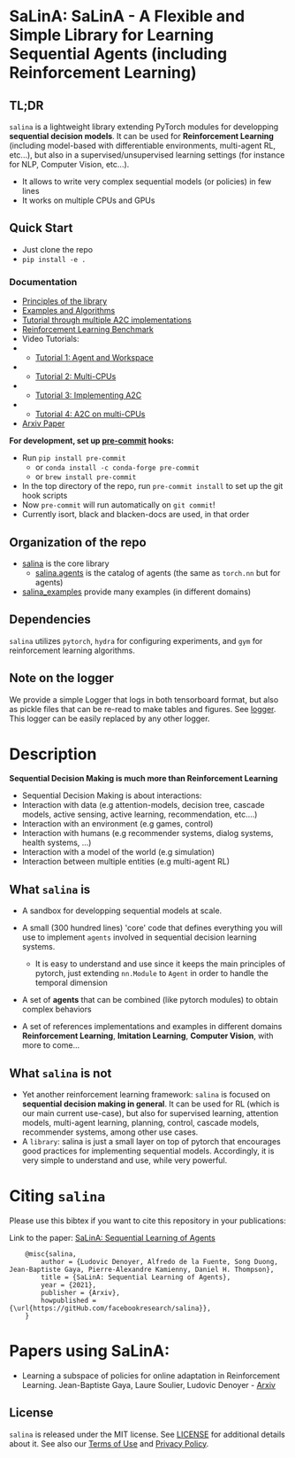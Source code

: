 # SaLinA: SaLinA - A Flexible and Simple Library for Learning Sequential Agents (including Reinforcement Learning)

## TL;DR

`salina` is a lightweight library extending PyTorch modules for developping **sequential decision models**.  It can be used for **Reinforcement Learning** (including model-based with differentiable environments, multi-agent RL, etc...), but also in a supervised/unsupervised learning settings (for instance for NLP, Computer Vision, etc...).
* It allows to write very complex sequential models (or policies) in few lines
* It works on multiple CPUs and GPUs

## Quick Start

* Just clone the repo
* `pip install -e .`


### Documentation

* [Principles of the library](md_docs/)
* [Examples and Algorithms](salina_examples/)
* [Tutorial through multiple A2C implementations](salina_examples/rl/a2c)
* [Reinforcement Learning Benchmark](salina_examples/rl/BENCHMARK.md)
* Video Tutorials:
* * [Tutorial 1: Agent and Workspace](https://youtu.be/CSkkoq_k5zU)
* * [Tutorial 2: Multi-CPUs](https://youtu.be/I-trJWUJDMo)
* * [Tutorial 3: Implementing A2C](https://youtu.be/Mec8GEEQYhU)
* * [Tutorial 4: A2C on multi-CPUs](https://youtu.be/euDqlmcC_1Q)
* [Arxiv Paper](https://arxiv.org/abs/2110.07910)


**For development, set up [pre-commit](https://pre-commit.com) hooks:**

* Run `pip install pre-commit`
    * or `conda install -c conda-forge pre-commit`
    * or `brew install pre-commit`
* In the top directory of the repo, run `pre-commit install` to set up the git hook scripts
* Now `pre-commit` will run automatically on `git commit`!
* Currently isort, black and blacken-docs are used, in that order

## Organization of the repo

* [salina](salina/) is the core library
  * [salina.agents](salina/agents/) is the catalog of agents (the same as `torch.nn` but for agents)
* [salina_examples](salina_examples/) provide many examples (in different domains)

## Dependencies

`salina` utilizes `pytorch`, `hydra` for configuring experiments, and `gym` for reinforcement learning algorithms.

## Note on the logger

We provide a simple Logger that logs in both tensorboard format, but also as pickle files that can be re-read to make tables and figures. See [logger](salina/logger.py). This logger can be easily replaced by any other logger.

# Description

**Sequential Decision Making is much more than Reinforcement Learning**

* Sequential Decision Making is about interactions:
 * Interaction with data (e.g attention-models, decision tree, cascade models, active sensing, active learning, recommendation, etc….)
 * Interaction with an environment (e.g games, control)
 * Interaction with humans (e.g recommender systems, dialog systems, health systems, …)
 * Interaction with a model of the world (e.g simulation)
 * Interaction between multiple entities (e.g multi-agent RL)


## What `salina` is

* A sandbox for developping sequential models at scale.

* A small (300 hundred lines) 'core' code that defines everything you will use to implement `agents` involved in sequential decision learning systems.
  * It is easy to understand and use since it keeps the main principles of pytorch, just extending `nn.Module` to `Agent` in order to handle the temporal dimension
* A set of **agents** that can be combined (like pytorch modules) to obtain complex behaviors
* A set of references implementations and examples in different domains **Reinforcement Learning**, **Imitation Learning**, **Computer Vision**, with more to come...

## What `salina` is not

* Yet another reinforcement learning framework: `salina` is focused on **sequential decision making in general**. It can be used for RL (which is our main current use-case), but also for supervised learning, attention models, multi-agent learning, planning, control, cascade models, recommender systems, among other use cases.
* A `library`: salina is just a small layer on top of pytorch that encourages good practices for implementing sequential models. Accordingly, it is very simple to understand and use, while very powerful.

# Citing `salina`

Please use this bibtex if you want to cite this repository in your publications:

Link to the paper: [SaLinA: Sequential Learning of Agents](https://arxiv.org/abs/2110.07910)

```
    @misc{salina,
        author = {Ludovic Denoyer, Alfredo de la Fuente, Song Duong, Jean-Baptiste Gaya, Pierre-Alexandre Kamienny, Daniel H. Thompson},
        title = {SaLinA: Sequential Learning of Agents},
        year = {2021},
        publisher = {Arxiv},
        howpublished = {\url{https://gitHub.com/facebookresearch/salina}},
    }

```

# Papers using SaLinA:
* Learning a subspace of policies for online adaptation in Reinforcement Learning. Jean-Baptiste Gaya, Laure Soulier, Ludovic Denoyer - [Arxiv](https://arxiv.org/abs/2110.05169)


## License

`salina` is released under the MIT license. See [LICENSE](LICENSE) for additional details about it.
See also our [Terms of Use](https://opensource.facebook.com/legal/terms) and [Privacy Policy](https://opensource.facebook.com/legal/privacy).
